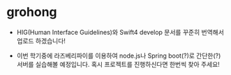# grohong


- HIG(Human Interface Guidelines)와 Swift4 develop 문서를 꾸준히 번역해서 업로드 하겠습니다!


- 이번 학기중에 라즈베리파이를 이용하여 node.js나 Spring boot(?)로 간단한(?) 서버를 실습해볼 예정입니다. 혹시 프로젝트를 진행하신다면 한번씩 찾아 주세요!
